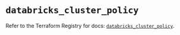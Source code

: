 # `databricks_cluster_policy`

Refer to the Terraform Registry for docs: [`databricks_cluster_policy`](https://registry.terraform.io/providers/databricks/databricks/1.43.0/docs/resources/cluster_policy).
